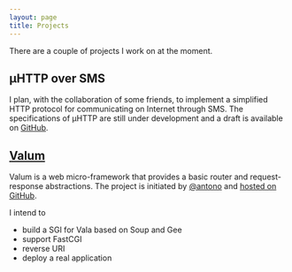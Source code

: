 ```yaml
---
layout: page
title: Projects
---
```


There are a couple of projects I work on at the moment.

µHTTP over SMS
--------------
I plan, with the collaboration of some friends, to implement a simplified HTTP
protocol for communicating on Internet through SMS. The specifications of µHTTP
are still under development and a draft is available on
[GitHub](https://github.com/arteymix/micro-http).

[Valum](/projects/valum)
------------------------
Valum is a web micro-framework that provides a basic router and request-response
abstractions. The project is initiated by [@antono](https://github.com/antono)
and [hosted on GitHub](https://github.com/antono/valum).

I intend to

 - build a SGI for Vala based on Soup and Gee
 - support FastCGI
 - reverse URI
 - deploy a real application
